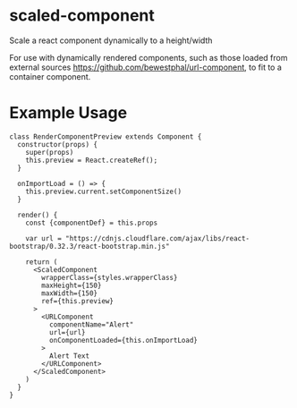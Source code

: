 # scaled-component
Scale a react component dynamically to a height/width

For use with dynamically rendered components, such as those loaded from external sources https://github.com/bewestphal/url-component, to fit to a container component.

# Example Usage

```
class RenderComponentPreview extends Component {
  constructor(props) {
    super(props)
    this.preview = React.createRef();
  }

  onImportLoad = () => {
    this.preview.current.setComponentSize()
  }

  render() {
    const {componentDef} = this.props
    
    var url = "https://cdnjs.cloudflare.com/ajax/libs/react-bootstrap/0.32.3/react-bootstrap.min.js"
    
    return (
      <ScaledComponent
        wrapperClass={styles.wrapperClass}
        maxHeight={150}
        maxWidth={150}
        ref={this.preview}
      >
        <URLComponent
          componentName="Alert"
          url={url}
          onComponentLoaded={this.onImportLoad}
        >
          Alert Text
        </URLComponent>
      </ScaledComponent>
    )
  }
}
```
